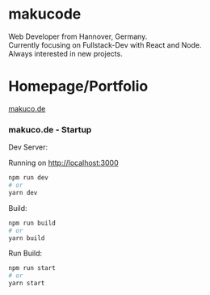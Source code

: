 # makucode

Web Developer from Hannover, Germany.  
Currently focusing on Fullstack-Dev with React and Node.  
Always interested in new projects.

# Homepage/Portfolio

[makuco.de](makuco.de)

### makuco.de - Startup

Dev Server:

Running on [http://localhost:3000](http://localhost:3000)

```bash
npm run dev
# or
yarn dev
```

Build:

```bash
npm run build
# or
yarn build
```

Run Build:

```bash
npm run start
# or
yarn start
```
